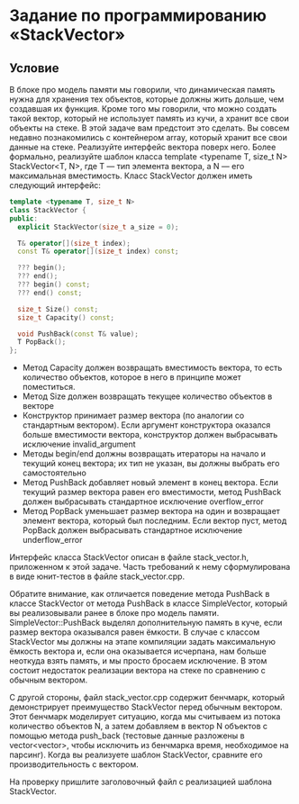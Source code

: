 # Задание по программированию «StackVector»

## Условие ##

В блоке про модель памяти мы говорили, что динамическая память нужна для хранения тех объектов, которые должны жить дольше, чем создавшая их функция. Кроме того мы говорили, что можно создать такой вектор, который не использует память из кучи, а хранит все свои объекты на стеке. В этой задаче вам предстоит это сделать. Вы совсем недавно познакомились с контейнером array, который хранит все свои данные на стеке. Реализуйте интерфейс вектора поверх него. Более формально, реализуйте шаблон класса template <typename T, size_t N> StackVector<T, N>, где T — тип элемента вектора, а N — его максимальная вместимость. Класс StackVector должен иметь следующий интерфейс: 
```cpp
template <typename T, size_t N>
class StackVector {
public:
  explicit StackVector(size_t a_size = 0);

  T& operator[](size_t index);
  const T& operator[](size_t index) const;

  ??? begin();
  ??? end();
  ??? begin() const;
  ??? end() const;

  size_t Size() const;
  size_t Capacity() const;

  void PushBack(const T& value);
  T PopBack();
};
```

- Метод Capacity должен возвращать вместимость вектора, то есть количество объектов, которое в него в принципе может поместиться.
- Метод Size должен возвращать текущее количество объектов в векторе
- Конструктор принимает размер вектора (по аналогии со стандартным вектором). Если аргумент конструктора оказался больше вместимости вектора, конструктор должен выбрасывать исключение invalid_argument
- Методы begin/end должны возвращать итераторы на начало и текущий конец вектора; их тип не указан, вы должны выбрать его самостоятельно
- Метод PushBack добавляет новый элемент в конец вектора. Если текущий размер вектора равен его вместимости, метод PushBack должен выбрасывать стандартное исключение overflow_error
- Метод PopBack уменьшает размер вектора на один и возвращает элемент вектора, который был последним. Если вектор пуст, метод PopBack должен выбрасывать стандартное исключение underflow_error

Интерфейс класса StackVector описан в файле stack_vector.h, приложенном к этой задаче. Часть требований к нему сформулирована в виде юнит-тестов в файле stack_vector.cpp.

Обратите внимание, как отличается поведение метода PushBack в классе StackVector от метода PushBack в классе SimpleVector, который вы реализовывали ранее в блоке про модель памяти. SimpleVector::PushBack выделял дополнительную память в куче, если размер вектора оказывался равен ёмкости. В случае с классом StackVector мы должны на этапе компиляции задать максимальную ёмкость вектора и, если она оказывается исчерпана, нам больше неоткуда взять память, и мы просто бросаем исключение. В этом состоит недостаток реализации вектора на стеке по сравнению с обычным вектором.

С другой стороны, файл stack_vector.cpp содержит бенчмарк, который демонстрирует преимущество StackVector перед обычным вектором. Этот бенчмарк моделирует ситуацию, когда мы считываем из потока количество объектов N, а затем добавляем в вектор N объектов с помощью метода push_back (тестовые данные разложены в vector<vector<int>>, чтобы исключить из бенчмарка время, необходимое на парсинг). Когда вы реализуете шаблон StackVector, сравните его производительность с вектором.

На проверку пришлите заголовочный файл с реализацией шаблона StackVector.


